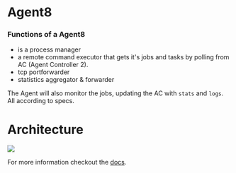 # Agent8 #


### Functions of a Agent8
- is a process manager
- a remote command executor that gets it's jobs and tasks by polling from AC (Agent Controller 2).
- tcp portforwarder
- statistics aggregator & forwarder

The Agent will also monitor the jobs, updating the AC with `stats` and `logs`. All according to specs. 

# Architecture

![](https://docs.google.com/drawings/d/1qsOzbv2XbwChgsLVV8qCydmH0ki9QLkaB336kt7D1Cg/pub?w=960&h=720)

For more information checkout the [docs](https://gig.gitbooks.io/jumpscale8/content/MultiNode/AgentController2/AgentController2.html#).

